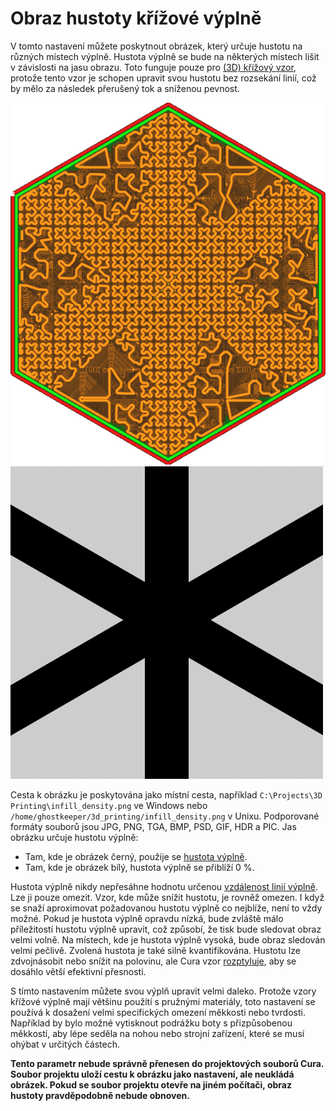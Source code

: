 Obraz hustoty křížové výplně
====
V tomto nastavení můžete poskytnout obrázek, který určuje hustotu na různých místech výplně. Hustota výplně se bude na některých místech lišit v závislosti na jasu obrazu. Toto funguje pouze pro [(3D) křížový vzor](../infill/infill_pattern.md), protože tento vzor je schopen upravit svou hustotu bez rozsekání linií, což by mělo za následek přerušený tok a sníženou pevnost.

![Hustota výplně se v objektu liší](../../../articles/images/cross_infill_density_image.png)
![Soubor obrázku použitý k vytvoření tohoto vzoru](../../../articles/images/cross_infill_density_image_mask.png)

Cesta k obrázku je poskytována jako místní cesta, například `C:\Projects\3D Printing\infill_density.png` ve Windows nebo `/home/ghostkeeper/3d_printing/infill_density.png` v Unixu. Podporované formáty souborů jsou JPG, PNG, TGA, BMP, PSD, GIF, HDR a PIC. Jas obrázku určuje hustotu výplně:
* Tam, kde je obrázek černý, použije se [hustota výplně](../infill/infill_sparse_density.md).
* Tam, kde je obrázek bílý, hustota výplně se přiblíží 0 %.

Hustota výplně nikdy nepřesáhne hodnotu určenou [vzdálenost linií výplně](../infill/infill_line_distance.md). Lze ji pouze omezit. Vzor, kde může snížit hustotu, je rovněž omezen. I když se snaží aproximovat požadovanou hustotu výplně co nejblíže, není to vždy možné. Pokud je hustota výplně opravdu nízká, bude zvláště málo příležitostí hustotu výplně upravit, což způsobí, že tisk bude sledovat obraz velmi volně. Na místech, kde je hustota výplně vysoká, bude obraz sledován velmi pečlivě. Zvolená hustota je také silně kvantifikována. Hustotu lze zdvojnásobit nebo snížit na polovinu, ale Cura vzor [rozptyluje](https://en.wikipedia.org/wiki/Dither), aby se dosáhlo větší efektivní přesnosti.

S tímto nastavením můžete svou výplň upravit velmi daleko. Protože vzory křížové výplně mají většinu použití s pružnými materiály, toto nastavení se používá k dosažení velmi specifických omezení měkkosti nebo tvrdosti. Například by bylo možné vytisknout podrážku boty s přizpůsobenou měkkostí, aby lépe seděla na nohou nebo strojní zařízení, které se musí ohýbat v určitých částech.

**Tento parametr nebude správně přenesen do projektových souborů Cura. Soubor projektu uloží cestu k obrázku jako nastavení, ale neukládá obrázek. Pokud se soubor projektu otevře na jiném počítači, obraz hustoty pravděpodobně nebude obnoven.**